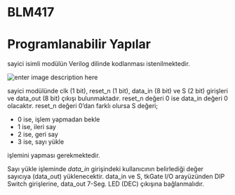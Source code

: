 # BLM417
# Programlanabilir Yapılar

sayici isimli modülün Verilog dilinde kodlanması istenilmektedir.

![enter image description here](https://drive.google.com/uc?export=download&id=16pxDaVC0cmx6mrOn6RFWXVKOVOmfqih2)


sayici modülünde clk (1 bit), reset_n (1 bit), data_in (8 bit) ve S (2 bit) girişleri ve data_out (8 bit) çıkışı bulunmaktadır. reset_n değeri 0 ise data_in değeri 0 olacaktır. reset_n değeri 0’dan farklı olursa S değeri;

- 0 ise, işlem yapmadan bekle
- 1 ise, ileri say
- 2 ise, geri say
- 3 ise, sayı yükle
 
işlemini yapması gerekmektedir.

Sayı yükle işleminde _data_in_ girişindeki kullanıcının belirlediği değer sayıcıya (data_out) yüklenecektir. data_in ve S, tkGate I/O arayüzünden  DIP Switch girişlerine, data_out 7-Seg. LED (DEC) çıkışına bağlanmalıdır.
